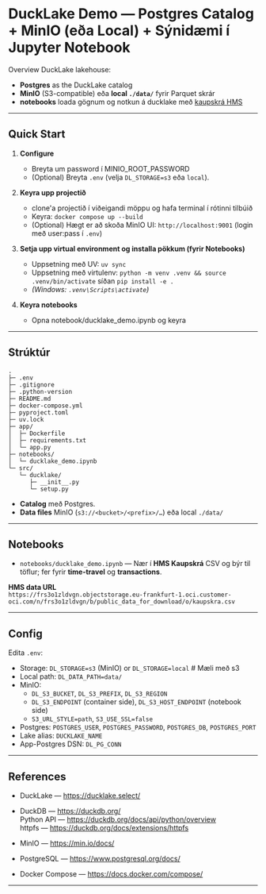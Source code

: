 # DuckLake Demo — Postgres Catalog + MinIO (eða Local) + Sýnidæmi í Jupyter Notebook

Overview DuckLake lakehouse:
- **Postgres** as the DuckLake catalog
- **MinIO** (S3-compatible) eða **local `./data/`** fyrir Parquet skrár
- **notebooks** loada gögnum og notkun á ducklake með [kaupskrá HMS](https://fasteignaskra.is/gogn/grunngogn-til-nidurhals/kaupskra-fasteigna/)

---

## Quick Start

1. **Configure**
   - Breyta um password í MINIO_ROOT_PASSWORD
   - (Optional) Breyta `.env` (velja `DL_STORAGE=s3` eða `local`).

2. **Keyra upp projectið**
   - clone'a projectið í viðeigandi möppu og hafa terminal í rótinni tilbúið
   - Keyra: `docker compose up --build`
   - (Optional) Hægt er að skoða MinIO UI: `http://localhost:9001` (login með user:pass í `.env`)

3. **Setja upp virtual environment og installa pökkum (fyrir Notebooks)**
   - Uppsetning með UV: `uv sync`
   - Uppsetning með virtulenv: `python -m venv .venv && source .venv/bin/activate` síðan `pip install -e .`
   - *(Windows: `.venv\Scripts\activate`)*

4. **Keyra notebooks**
   - Opna notebook/ducklake_demo.ipynb og keyra

---

## Strúktúr

```text
.
├─ .env
├─ .gitignore
├─ .python-version
├─ README.md
├─ docker-compose.yml
├─ pyproject.toml
├─ uv.lock
├─ app/
│  ├─ Dockerfile
│  ├─ requirements.txt
│  └─ app.py
├─ notebooks/
│  └─ ducklake_demo.ipynb
└─ src/
   └─ ducklake/
      ├─ __init__.py
      └─ setup.py
```

- **Catalog** með Postgres.
- **Data files** MinIO (`s3://<bucket>/<prefix>/…`) eða local `./data/`

---

## Notebooks

- `notebooks/ducklake_demo.ipynb` — Nær í **HMS Kaupskrá** CSV og býr til töflur; fer fyrir **time-travel** og **transactions**.

**HMS data URL**  
`https://frs3o1zldvgn.objectstorage.eu-frankfurt-1.oci.customer-oci.com/n/frs3o1zldvgn/b/public_data_for_download/o/kaupskra.csv`

---

## Config

Edita `.env`:

- Storage: `DL_STORAGE=s3` (MinIO) or `DL_STORAGE=local` # Mæli með s3
- Local path: `DL_DATA_PATH=data/`
- MinIO:
  - `DL_S3_BUCKET`, `DL_S3_PREFIX`, `DL_S3_REGION`
  - `DL_S3_ENDPOINT` (container side), `DL_S3_HOST_ENDPOINT` (notebook side)
  - `S3_URL_STYLE=path`, `S3_USE_SSL=false`
- Postgres: `POSTGRES_USER`, `POSTGRES_PASSWORD`, `POSTGRES_DB`, `POSTGRES_PORT`
- Lake alias: `DUCKLAKE_NAME`
- App-Postgres DSN: `DL_PG_CONN`


---

## References

- DuckLake — https://ducklake.select/
- DuckDB — https://duckdb.org/  
  Python API — https://duckdb.org/docs/api/python/overview  
  httpfs — https://duckdb.org/docs/extensions/httpfs

- MinIO — https://min.io/docs/

- PostgreSQL — https://www.postgresql.org/docs/

- Docker Compose — https://docs.docker.com/compose/

---